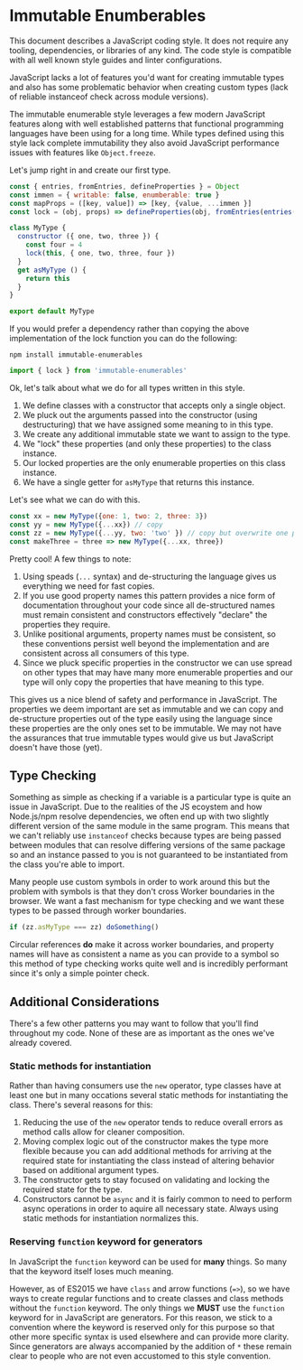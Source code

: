 # Immutable Enumberables

This document describes a JavaScript coding style. It does not require any tooling,
dependencies, or libraries of any kind. The code style is compatible with all well known
style guides and linter configurations.

JavaScript lacks a lot of features you'd want for creating immutable types and also has
some problematic behavior when creating custom types (lack of reliable instanceof check
across module versions).

The immutable enumerable style leverages a few modern JavaScript features along with
well established patterns that functional programming languages have been
using for a long time. While types defined using this style lack complete immutability
they also avoid JavaScript performance issues with features like `Object.freeze`.

Let's jump right in and create our first type.

```js
const { entries, fromEntries, defineProperties } = Object
const immen = { writable: false, enumberable: true }
const mapProps = ([key, value]) => [key, {value, ...immen }]
const lock = (obj, props) => defineProperties(obj, fromEntries(entries(props).map(mapProps)))

class MyType {
  constructor ({ one, two, three }) {
    const four = 4
    lock(this, { one, two, three, four })  
  }
  get asMyType () {
    return this
  }
}

export default MyType
```

If you would prefer a dependency rather than copying the above implementation of the lock function you can do
the following:

```
npm install immutable-enumerables
```

```js
import { lock } from 'immutable-enumerables'
```

Ok, let's talk about what we do for all types written in this style.

1. We define classes with a constructor that accepts only a single object.
2. We pluck out the arguments passed into the constructor (using destructuring) that we have assigned some meaning to in this type.
3. We create any additional immutable state we want to assign to the type.
4. We "lock" these properties (and only these properties) to the class instance.
5. Our locked properties are the only enumerable properties on this class instance.
6. We have a single getter for `asMyType` that returns this instance.

Let's see what we can do with this.

```js
const xx = new MyType({one: 1, two: 2, three: 3})
const yy = new MyType({...xx}) // copy
const zz = new MyType({...yy, two: 'two' }) // copy but overwrite one property
const makeThree = three => new MyType({...xx, three})
```

Pretty cool! A few things to note:

1. Using speads (`...` syntax) and de-structuring the language gives us everything we need for fast copies.
2. If you use good property names this pattern provides a nice form of documentation throughout
   your code since all de-structured names must remain consistent and constructors effectively "declare"
   the properties they require.
3. Unlike positional arguments, property names must be consistent, so these conventions persist well
   beyond the implementation and are consistent across all consumers of this type.
4. Since we pluck specific properties in the constructor we can use spread on other types that may have
   many more enumerable properties and our type will only copy the properties that have meaning to this type.

This gives us a nice blend of safety and performance in JavaScript. The properties we deem important are set as
immutable and we can copy and de-structure properties out of the type easily using the language since these
properties are the only ones set to be immutable. We may not have the assurances that true immutable types would
give us but JavaScript doesn't have those (yet).

## Type Checking

Something as simple as checking if a variable is a particular type is quite an issue in JavaScript. Due to the
realities of the JS ecoystem and how Node.js/npm resolve dependencies, we often end up with two slightly
different version of the same module in the same program. This means that we can't reliably use `instanceof`
checks because types are being passed between modules that can resolve differing versions of the same package so
and an instance passed to you is not guaranteed to be instantiated from the class you're able to import.

Many people use custom symbols in order to work around this but the problem with symbols is that they don't
cross Worker boundaries in the browser. We want a fast mechanism for type checking and we want these types
to be passed through worker boundaries.

```js
if (zz.asMyType === zz) doSomething()
```

Circular references **do** make it across worker boundaries, and property names will have as consistent a name
as you can provide to a symbol so this method of type checking works quite well and is incredibly performant
since it's only a simple pointer check.

## Additional Considerations

There's a few other patterns you may want to follow that you'll find throughout my code. None of these are as
important as the ones we've already covered.

### Static methods for instantiation

Rather than having consumers use the `new` operator, type classes have at least one but in many occations several
static methods for instantiating the class. There's several reasons for this:

1. Reducing the use of the `new` operator tends to reduce overall errors as method calls allow for cleaner composition.
2. Moving complex logic out of the constructor makes the type more flexible because you can add additional methods
   for arriving at the required state for instantiating the class instead of altering behavior based on additional
   argument types.
3. The constructor gets to stay focused on validating and locking the required state for the type.
4. Constructors cannot be `async` and it is fairly common to need to perform async operations in order to aquire all
   necessary state. Always using static methods for instantiation normalizes this.
   
### Reserving `function` keyword for generators

In JavaScript the `function` keyword can be used for **many** things. So many that the keyword itself loses much meaning.

However, as of ES2015 we have `class` and arrow functions (`=>`), so we have ways to create regular functions and to create
classes and class methods without the `function` keyword. The only things we **MUST** use the `function` keyword for in
JavaScript are generators. For this reason, we stick to a convention where the keyword is reserved only for this purpose
so that other more specific syntax is used elsewhere and can provide more clarity. Since generators are always accompanied
by the addition of `*` these remain clear to people who are not even accustomed to this style convention.
